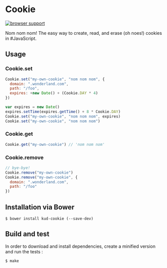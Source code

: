 # Cookie

[![browser support](https://ci.testling.com/putaindecode/cookie.png)](https://ci.testling.com/putaindecode/cookie)


Nom nom nom! The easy way to create, read, and erase (oh noes!) cookies in #JavaScript.

## Usage

### Cookie.set

```javascript
Cookie.set("my-own-cookie", "nom nom nom", {
  domain: ".wonderland.com", 
  path: "/foo", 
  expires: +new Date() + (Cookie.DAY * 4)
})

var expires = new Date()
expires.setTime(expires.getTime() + 8 * Cookie.DAY)
Cookie.set("my-own-cookie", "nom nom nom", expires)
Cookie.set("my-own-cookie", "nom nom nom")
```

### Cookie.get

```javascript
Cookie.get("my-own-cookie") // 'nom nom nom'
```

### Cookie.remove

```javascript
// bye-bye!
Cookie.remove("my-own-cookie")
Cookie.remove("my-own-cookie", {
  domain: ".wonderland.com", 
  path: "/foo"
})
```

## Installation via Bower

```shell
$ bower install kud-cookie (--save-dev)
```

## Build and test

In order to download and install dependencies, create a minified version and run the tests : 

```shell
$ make
```
